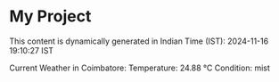 # My Project

This content is dynamically generated in Indian Time (IST): 2024-11-16 19:10:27 IST


Current Weather in Coimbatore:
Temperature: 24.88 °C
Condition: mist
